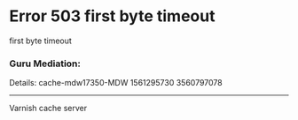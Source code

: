 
<?xml version="1.0" encoding="utf-8"?>
<!DOCTYPE html PUBLIC "-//W3C//DTD XHTML 1.0 Strict//EN"
 "http://www.w3.org/TR/xhtml1/DTD/xhtml1-strict.dtd">
<html>
  <head>
    <title>503 first byte timeout</title>
  </head>
  <body>
    <h1>Error 503 first byte timeout</h1>
    <p>first byte timeout</p>
    <h3>Guru Mediation:</h3>
    <p>Details: cache-mdw17350-MDW 1561295730 3560797078</p>
    <hr>
    <p>Varnish cache server</p>
  </body>
</html>
